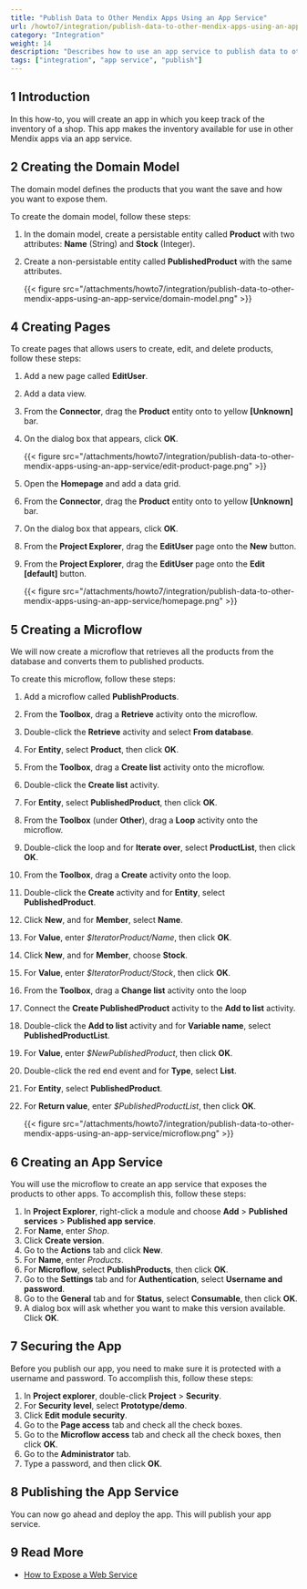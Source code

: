 ```yaml
---
title: "Publish Data to Other Mendix Apps Using an App Service"
url: /howto7/integration/publish-data-to-other-mendix-apps-using-an-app-service/
category: "Integration"
weight: 14
description: "Describes how to use an app service to publish data to other Mendix apps."
tags: ["integration", "app service", "publish"]
---
```


## 1 Introduction

In this how-to, you will create an app in which you keep track of the inventory of a shop. This app makes the inventory available for use in other Mendix apps via an app service.

## 2 Creating the Domain Model

The domain model defines the products that you want the save and how you want to expose them.

To create the domain model, follow these steps:

1. In the domain model, create a persistable entity called **Product** with two attributes: **Name** (String) and **Stock** (Integer).
2.  Create a non-persistable entity called **PublishedProduct** with the same attributes.

	{{< figure src="/attachments/howto7/integration/publish-data-to-other-mendix-apps-using-an-app-service/domain-model.png" >}}

## 4 Creating Pages

To create pages that allows users to create, edit, and delete products, follow these steps:

1. Add a new page called **EditUser**.
2. Add a data view.
3. From the **Connector**, drag the **Product** entity onto to yellow **[Unknown]** bar.
4.  On the dialog box that appears, click **OK**.

	{{< figure src="/attachments/howto7/integration/publish-data-to-other-mendix-apps-using-an-app-service/edit-product-page.png" >}}

5. Open the **Homepage** and add a data grid.
6. From the **Connector**, drag the **Product** entity onto to yellow **[Unknown]** bar.
7. On the dialog box that appears, click **OK**.
8. From the **Project Explorer**, drag the **EditUser** page onto the **New** button.
9.  From the **Project Explorer**, drag the **EditUser** page onto the **Edit [default]** button.

	{{< figure src="/attachments/howto7/integration/publish-data-to-other-mendix-apps-using-an-app-service/homepage.png" >}}

## 5 Creating a Microflow

We will now create a microflow that retrieves all the products from the database and converts them to published products.

To create this microflow, follow these steps:

1. Add a microflow called **PublishProducts**.
2. From the **Toolbox**, drag a **Retrieve** activity onto the microflow.
3. Double-click the **Retrieve** activity and select **From database**.
4. For **Entity**, select **Product**, then click **OK**.
5. From the **Toolbox**, drag a **Create list** activity onto the microflow.
6. Double-click the **Create list** activity.
7. For **Entity**, select **PublishedProduct**, then click **OK**.
8. From the **Toolbox** (under **Other**), drag a **Loop** activity onto the microflow.
9. Double-click the loop and for **Iterate over**, select **ProductList**, then click **OK**.
10. From the **Toolbox**, drag a **Create** activity onto the loop.
11. Double-click the **Create** activity and for **Entity**, select **PublishedProduct**.
12. Click **New**, and for **Member**, select **Name**.
13. For **Value**, enter *$IteratorProduct/Name*, then click **OK**.
14. Click **New**, and for **Member**, choose **Stock**.
15. For **Value**, enter *$IteratorProduct/Stock*, then click **OK**.
16. From the **Toolbox**, drag a **Change list** activity onto the loop
17. Connect the **Create PublishedProduct** activity to the **Add to list** activity.
18. Double-click the **Add to list** activity and for **Variable name**, select **PublishedProductList**.
19. For **Value**, enter *$NewPublishedProduct*, then click **OK**.
20. Double-click the red end event and for **Type**, select **List**.
21. For **Entity**, select **PublishedProduct**.
22. For **Return value**, enter *$PublishedProductList*, then click **OK**.

	{{< figure src="/attachments/howto7/integration/publish-data-to-other-mendix-apps-using-an-app-service/microflow.png" >}} 

## 6 Creating an App Service

You will use the microflow to create an app service that exposes the products to other apps. To accomplish this, follow these steps:

1. In **Project Explorer**, right-click a module and choose **Add** > **Published services** > **Published app service**.
2. For **Name**, enter *Shop*.
3. Click **Create version**.
4. Go to the **Actions** tab and click **New**.
5. For **Name**, enter *Products*.
6. For **Microflow**, select **PublishProducts**, then click **OK**.
7. Go to the **Settings** tab and for **Authentication**, select **Username and password**.
8. Go to the **General** tab and for **Status**, select **Consumable**, then click **OK**.
9. A dialog box will ask whether you want to make this version available. Click **OK**.

## 7 Securing the App

Before you publish our app, you need to make sure it is protected with a username and password. To accomplish this, follow these steps:

1. In **Project explorer**, double-click **Project** > **Security**.
2. For **Security level**, select **Prototype/demo**.
3. Click **Edit module security**.
4. Go to the **Page access** tab and check all the check boxes.
5. Go to the **Microflow access** tab and check all the check boxes, then click **OK**.
9. Go to the **Administrator** tab.
10. Type a password, and then click **OK**.

## 8 Publishing the App Service

You can now go ahead and deploy the app. This will publish your app service.

## 9 Read More

* [How to Expose a Web Service](/howto7/integration/expose-a-web-service/)
